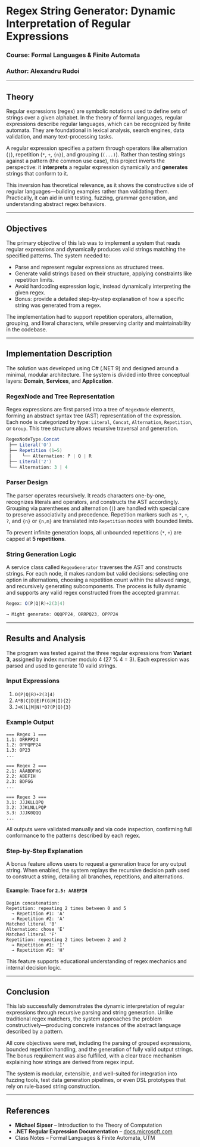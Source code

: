 # **Regex String Generator: Dynamic Interpretation of Regular Expressions**

### **Course**: Formal Languages & Finite Automata

### **Author**: Alexandru Rudoi

---

## **Theory**

Regular expressions (regex) are symbolic notations used to define sets of strings over a given alphabet. In the theory of formal languages, regular expressions describe regular languages, which can be recognized by finite automata. They are foundational in lexical analysis, search engines, data validation, and many text-processing tasks.

A regular expression specifies a pattern through operators like alternation (`|`), repetition (`*`, `+`, `{n}`), and grouping (`(...)`). Rather than testing strings against a pattern (the common use case), this project inverts the perspective: it **interprets** a regular expression dynamically and **generates** strings that conform to it.

This inversion has theoretical relevance, as it shows the constructive side of regular languages—building examples rather than validating them. Practically, it can aid in unit testing, fuzzing, grammar generation, and understanding abstract regex behaviors.

---

## **Objectives**

The primary objective of this lab was to implement a system that reads regular expressions and dynamically produces valid strings matching the specified patterns. The system needed to:

- Parse and represent regular expressions as structured trees.
- Generate valid strings based on their structure, applying constraints like repetition limits.
- Avoid hardcoding expression logic, instead dynamically interpreting the given regex.
- Bonus: provide a detailed step-by-step explanation of how a specific string was generated from a regex.

The implementation had to support repetition operators, alternation, grouping, and literal characters, while preserving clarity and maintainability in the codebase.

---

## **Implementation Description**

The solution was developed using C# (.NET 9) and designed around a minimal, modular architecture. The system is divided into three conceptual layers: **Domain**, **Services**, and **Application**.

### **RegexNode and Tree Representation**

Regex expressions are first parsed into a tree of `RegexNode` elements, forming an abstract syntax tree (AST) representation of the expression. Each node is categorized by type: `Literal`, `Concat`, `Alternation`, `Repetition`, or `Group`. This tree structure allows recursive traversal and generation.

```csharp
RegexNodeType.Concat
 ├── Literal('O')
 ├── Repetition (1–5)
 │    └── Alternation: P | Q | R
 ├── Literal('2')
 └── Alternation: 3 | 4
```

### **Parser Design**

The parser operates recursively. It reads characters one-by-one, recognizes literals and operators, and constructs the AST accordingly. Grouping via parentheses and alternation (`|`) are handled with special care to preserve associativity and precedence. Repetition markers such as `*`, `+`, `?`, and `{n}` or `{n,m}` are translated into `Repetition` nodes with bounded limits.

To prevent infinite generation loops, all unbounded repetitions (`*`, `+`) are capped at **5 repetitions**.

### **String Generation Logic**

A service class called `RegexGenerator` traverses the AST and constructs strings. For each node, it makes random but valid decisions: selecting one option in alternations, choosing a repetition count within the allowed range, and recursively generating subcomponents. The process is fully dynamic and supports any valid regex constructed from the accepted grammar.

```csharp
Regex: O(P|Q|R)+2(3|4)

→ Might generate: OQQPP24, ORRPQ23, OPPP24
```

---

## **Results and Analysis**

The program was tested against the three regular expressions from **Variant 3**, assigned by index number modulo 4 (27 % 4 = 3). Each expression was parsed and used to generate 10 valid strings.

### **Input Expressions**

1. `O(P|Q|R)+2(3|4)`
2. `A*B(C|D|E)F(G|H|I){2}`
3. `J+K(L|M|N)*0?(P|Q){3}`

### **Example Output**

```
=== Regex 1 ===
1.1: ORRPP24
1.2: OPPQPP24
1.3: OP23
...

=== Regex 2 ===
2.1: AAABDFHG
2.2: ABEFIH
2.3: BDFGG
...

=== Regex 3 ===
3.1: JJJKLLQPQ
3.2: JJKLNLLPQP
3.3: JJJK0QQQ
...
```

All outputs were validated manually and via code inspection, confirming full conformance to the patterns described by each regex.

### **Step-by-Step Explanation**

A bonus feature allows users to request a generation trace for any output string. When enabled, the system replays the recursive decision path used to construct a string, detailing all branches, repetitions, and alternations.

#### **Example: Trace for `2.5: AABEFIH`**

```
Begin concatenation:
Repetition: repeating 2 times between 0 and 5
  → Repetition #1: 'A'
  → Repetition #2: 'A'
Matched literal 'B'
Alternation: chose 'E'
Matched literal 'F'
Repetition: repeating 2 times between 2 and 2
  → Repetition #1: 'I'
  → Repetition #2: 'H'
```

This feature supports educational understanding of regex mechanics and internal decision logic.

---

## **Conclusion**

This lab successfully demonstrates the dynamic interpretation of regular expressions through recursive parsing and string generation. Unlike traditional regex matchers, the system approaches the problem constructively—producing concrete instances of the abstract language described by a pattern.

All core objectives were met, including the parsing of grouped expressions, bounded repetition handling, and the generation of fully valid output strings. The bonus requirement was also fulfilled, with a clear trace mechanism explaining how strings are derived from regex input.

The system is modular, extensible, and well-suited for integration into fuzzing tools, test data generation pipelines, or even DSL prototypes that rely on rule-based string construction.

---

## **References**

- **Michael Sipser** – Introduction to the Theory of Computation
- **.NET Regular Expression Documentation** – [docs.microsoft.com](https://learn.microsoft.com/en-us/dotnet/standard/base-types/regular-expression-language-quick-reference)
- Class Notes – Formal Languages & Finite Automata, UTM
